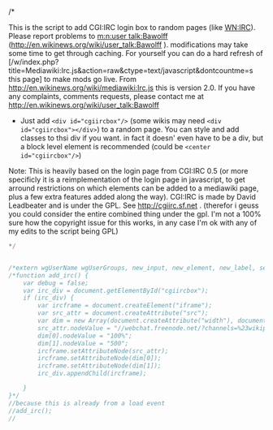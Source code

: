 /\*

This is the script to add CGI:IRC login box to random pages (like [WN:IRC](https://zh.wikipedia.org/wiki/WN:IRC "wikilink")). Please report problems to [m:n:user talk:Bawolff](https://zh.wikipedia.org/wiki/m:n:user_talk:Bawolff "wikilink") (http://en.wikinews.org/wiki/user_talk:Bawolff ). modifications may take some time to get through caching. For yourself you can do a hard refresh of \[/w/index.php?title=Mediawiki:Irc.js\&action=raw\&ctype=text/javascript\&dontcountme=s this page\] to make mods go live. From <http://en.wikinews.org/wiki/mediawiki:Irc.js> this is version 2.0. If you have any complaints, comments requests, please contact me at <http://en.wikinews.org/wiki/user_talk:Bawolff>

  -
    Just add `<div id="cgiircbox"/>` (some wikis may need `<div id="cgiircbox"></div>`) to a random page. You can style and add classes to thsi div if you want. in fact it doesn' even have to be a div, but a block level element is recommended (could be `<center id="cgiircbox"/>`)

Note: This is heavily based on the login page from CGI:IRC 0.5 (or more specificly it is a reimplementation of the login page in javascript, to get arround restrictions on which elements can be added to a mediawiki page, plus a few extra features added along the way). CGI:IRC is made by David Leadbeater and is under the GPL. See <http://cgiirc.sf.net> . (therefor i geuss you could consider the entire combined thing under the gpl. I'm not a 100% sure how the copyright issue for this works, in any case I'm ok with any of my edits to the script being GPL)

``` javascript
*/


/*extern wgUserName wgUserGroups, new_input, new_element, new_label, setcharset*/
/*function add_irc() {
    var debug = false;
    var irc_div = document.getElementById("cgiircbox");
    if (irc_div) {
        var ircframe = document.createElement("iframe");
        var src_attr = document.createAttribute("src");
        var dim = new Array(document.createAttribute("width"), document.createAttribute("height"));
        src_attr.nodeValue = "//webchat.freenode.net/?channels=%23wikipedia-zh&uio=MT1mYWxzZQ9a&prompt=1";
        dim[0].nodeValue = "100%";
        dim[1].nodeValue = "500";
        ircframe.setAttributeNode(src_attr);
        ircframe.setAttributeNode(dim[0]);
        ircframe.setAttributeNode(dim[1]);
        irc_div.appendChild(ircframe);

    }
}*/
//because this is already from a load event
//add_irc();
//
```